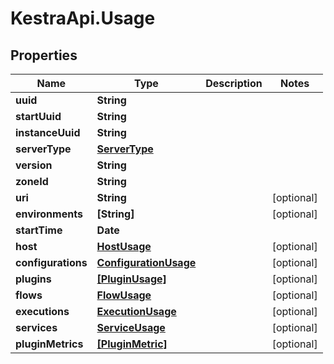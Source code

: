 # KestraApi.Usage

## Properties

Name | Type | Description | Notes
------------ | ------------- | ------------- | -------------
**uuid** | **String** |  | 
**startUuid** | **String** |  | 
**instanceUuid** | **String** |  | 
**serverType** | [**ServerType**](ServerType.md) |  | 
**version** | **String** |  | 
**zoneId** | **String** |  | 
**uri** | **String** |  | [optional] 
**environments** | **[String]** |  | [optional] 
**startTime** | **Date** |  | 
**host** | [**HostUsage**](HostUsage.md) |  | [optional] 
**configurations** | [**ConfigurationUsage**](ConfigurationUsage.md) |  | [optional] 
**plugins** | [**[PluginUsage]**](PluginUsage.md) |  | [optional] 
**flows** | [**FlowUsage**](FlowUsage.md) |  | [optional] 
**executions** | [**ExecutionUsage**](ExecutionUsage.md) |  | [optional] 
**services** | [**ServiceUsage**](ServiceUsage.md) |  | [optional] 
**pluginMetrics** | [**[PluginMetric]**](PluginMetric.md) |  | [optional] 


